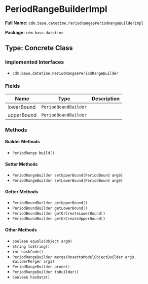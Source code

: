 # PeriodRangeBuilderImpl

**Full Name:** `cdm.base.datetime.PeriodRange$PeriodRangeBuilderImpl`

**Package:** `cdm.base.datetime`

## Type: Concrete Class

### Implemented Interfaces

- `cdm.base.datetime.PeriodRange$PeriodRangeBuilder`

### Fields

| Name | Type | Description |
|------|------|-------------|
| lowerBound | `PeriodBoundBuilder` |  |
| upperBound | `PeriodBoundBuilder` |  |

### Methods

#### Builder Methods

- `PeriodRange build()`

#### Setter Methods

- `PeriodRangeBuilder setUpperBound(PeriodBound arg0)`
- `PeriodRangeBuilder setLowerBound(PeriodBound arg0)`

#### Getter Methods

- `PeriodBoundBuilder getUpperBound()`
- `PeriodBoundBuilder getLowerBound()`
- `PeriodBoundBuilder getOrCreateLowerBound()`
- `PeriodBoundBuilder getOrCreateUpperBound()`

#### Other Methods

- `boolean equals(Object arg0)`
- `String toString()`
- `int hashCode()`
- `PeriodRangeBuilder merge(RosettaModelObjectBuilder arg0, BuilderMerger arg1)`
- `PeriodRangeBuilder prune()`
- `PeriodRangeBuilder toBuilder()`
- `boolean hasData()`


